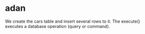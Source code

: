 # adan
We create the cars table and insert several rows to it. The execute() executes a database operation (query or command).
